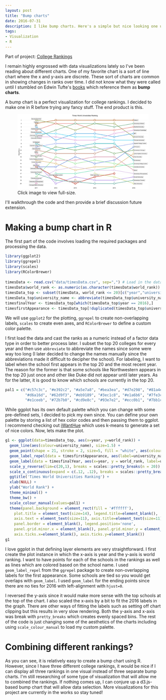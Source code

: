 ```yaml
---
layout: post
title: "Bump charts"
date: 2016-07-31
description: I like bump charts. Here's a simple but nice looking one using R + ggplot.
tags:
- Visualization
- R
---
```


Part of project: [College Rankings](http://data-slinky.com/project/3_College_rankings/)

I remain highly engrossed with data visualizations lately so I've been reading about 
different charts. One of my favorite chart is a sort of line chart where the x and y-axis 
are discrete. These sort of charts are common in showing changes in ranks 
over time. I did not know what they were called until I stumbled on Edwin Tufte's 
[books](http://www.edwardtufte.com/bboard/q-and-a-fetch-msg?msg_id=0003nk) which 
reference them as __bump charts__.

A bump chart is a perfect visualization for college rankings. I decided to make one in R 
before trying any fancy stuff. The end product is this.

<figure>
 <a href="/img/Times_Top20.png" data-lightbox="appfoundry_image_set" data-title="Source: 
 Times Higher Education World University Rankings">
  <img src="/img/Times_Top20.png" alt="Bump chart" style="max-width:100%;"/>
</a>
 <div class="col caption">Click image to view full-size. </div>
 </figure>

I'll walkthrough the code and then provide a brief discussion future extension.

# Making a bump chart in R

The first part of the code involves loading the required packages and processing the data.

```R
library(ggplot2)
library(ggrepel)
library(scales)
library(RColorBrewer)

timesData <- read.csv("data/timesData.csv", sep=",") # Load in the data
timesData$world_rank <- as.numeric(as.character(timesData$world_rank))
timesData_top <- subset(timesData, world_rank <= 20)[c("year","university_name", "world_rank")] 
timesData_top$university_name <- abbreviate(timesData_top$university_name,25)
timesfinalYear <- timesData_top[which(timesData_top$year == 2016),]
timesfirstAppearance <- timesData_top[!duplicated(timesData_top$university_name) & timesData_top$year != 2016,]
```

We will use `ggplot2` for the plotting, `ggrepel` to create non-overlapping labels, 
`scales` to create even axes, and `RColorBrewer` to define a custom color palette.

I first load the data and cast the ranks as a numeric instead of a factor data type in 
order to better process later. I subset the top 20 colleges for every year and then use
`abbreviate` to abbreviate the names since some were way too long (I later decided to 
change the names manually since the abbreviations made it difficult to decipher the 
school). For labeling, I want to label when the school first appears in the top 20 and 
the most recent year. The reason for the former is that some schools like Northwestern 
appears in the top 20 just once and other like Duke did not appear until later years. As 
for the latter, it is good to know which schools are currently in the top 20.

```R
pal1 = c("#c57c3c", "#e392c2", "#a5e7a8", "#bea3ea", "#d7e298", "#81a4e3", "#a6b16a", "#a7baf2", "#e4c587", "#5ab6e6",
         "#d6a16d", "#62d9f3", "#eb9189", "#3ec1c8", "#e1a6b6", "#7fe3c5", "#e5b4e2", "#8bba83", "#cd5136", "#84bb9c",
         "#e1ceeb", "#72b7b0", "#cd9e8c", "#93e7e2", "#ecc0b1", "#7bb1c6", "#d8e8c5", "#acbadd", "#b2b593", "#acd8eb")
```

While ggplot has its own default palette which you can change with some pre-defined sets,
I decided to pick my own since. You can define your own palette by storing a list of hex 
color codes and then passing them to ggplot. I recommend checking out 
[iWantHue](https://github.com/medialab/iwanthue) which uses k-means to generate a set
of nice colors. Now, lets make the plot.

```R
g1 <- ggplot(data=timesData_top, aes(x=year, y=world_rank)) + 
  geom_line(aes(colour=university_name), size=1.5) + 
  geom_point(shape = 21, stroke = 2, size=5, fill = "white", aes(colour=university_name)) + 
  geom_label_repel(data = timesfirstAppearance, aes(label=university_name), size=3, fontface = "bold", color='#2f2f2f') +
  geom_label(data = timesfinalYear, aes(x=year, y = world_rank, label=university_name), size=3, fontface = "bold", color='#2f2f2f', hjust=0) +
  scale_y_reverse(lim=c(20,1), breaks = scales::pretty_breaks(n = 20)) +
  scale_x_continuous(expand = c(.12, .12), breaks = scales::pretty_breaks(n = 5)) +
  ggtitle('Times World Universities Ranking') +
  xlab(NULL) +
  ylab("World Rank") +
  theme_minimal() +
  theme_bw() +
  scale_colour_manual(values=pal1) + 
  theme(panel.background = element_rect(fill = '#ffffff'),
    plot.title = element_text(size=14), legend.title=element_blank(),
    axis.text = element_text(size=11), axis.title=element_text(size=11), 
    panel.border = element_blank(), legend.position='none', 
    panel.grid.minor.x = element_blank(), panel.grid.minor.y = element_blank(),
    axis.ticks.x=element_blank(), axis.ticks.y=element_blank())
g1
```

I love ggplot in that defining layer elements are very straightforward. I first create the
plot instance in which the x-axis is year and the y-axis is world ranking. I want to have 
points for each of the schools in the rankings as well as lines which are colored based on
the school name.  I used `geom_label_repel` from the `ggrepel` package to create 
non-overlapping labels for the first appearance. Some schools are tied so you would get 
overlaps with `geom_label`. I used `geom_label` for the ending points since there are no
ties for 2016 with left-alignment with `hjust=0`.

I reversed the y-axis since it would make more sense with the top schools at the top of 
the chart. I also scaled the x-axis by a bit to fit the 2016 labels in the graph. There are 
other ways of fitting the labels such as setting off chart clipping but this results in very 
slow rendering. Both the y-axis and x-axis was break with `pretty_breaks` which creates 
evenly spaced bins. The rest of the code is just changing some of the aesthetics of the 
charts including using `scale_colour_manual` to load my custom palette.

# Combining different rankings?

As you can see, it is relatively easy to create a bump chart using R. However, since I have 
three different college rankings, it would be nice if I can display all three rankings in
one visual instead of three separate bump charts. I'm still researching of some type of
visualization that will allow me to combined the rankings. If nothing comes up, I can 
conjure up a d3.js-based bump chart that will allow data selection. More visualizations 
for this project are currently in the works so stay tuned!
